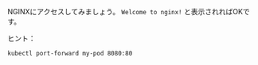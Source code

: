 
NGINXにアクセスしてみましょう。 `Welcome to nginx!` と表示されればOKです。

ヒント：
```
kubectl port-forward my-pod 8080:80
```
